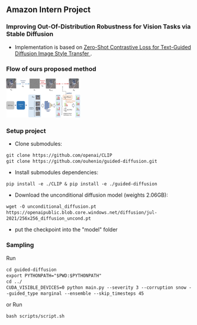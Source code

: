 ## Amazon Intern Project

### Improving Out-Of-Distribution Robustness for Vision Tasks via Stable Diffusion

- Implementation is based on [Zero-Shot Contrastive Loss for Text-Guided Diffusion Image Style Transfer ](https://arxiv.org/abs/2303.08622).


### Flow of ours proposed method
<img src="./figs/diffusion_flow.png" alt="diffusion" class="bg-primary" width="200px">


### Setup project

- Clone submodules:

```
git clone https://github.com/openai/CLIP
git clone https://github.com/ouhenio/guided-diffusion.git
```

- Install submodules dependencies:

```console
pip install -e ./CLIP & pip install -e ./guided-diffusion
```

- Download the unconditional diffusion model (weights 2.06GB):

```console
wget -O unconditional_diffusion.pt https://openaipublic.blob.core.windows.net/diffusion/jul-2021/256x256_diffusion_uncond.pt
```
- put the checkpoint into the "model" folder

### Sampling

Run

```console
cd guided-diffusion
export PYTHONPATH="$PWD:$PYTHONPATH" 
cd ../
CUDA_VISIBLE_DEVICES=0 python main.py --severity 3 --corruption snow --guided_type marginal --ensemble --skip_timesteps 45
```

or Run 
```console
bash scripts/script.sh
```

